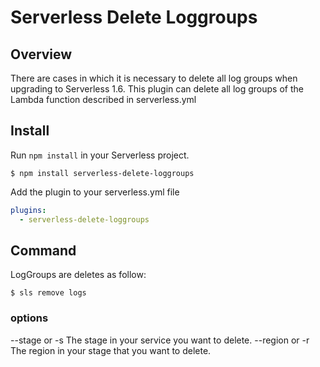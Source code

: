 # Serverless Delete Loggroups
## Overview
There are cases in which it is necessary to delete all log groups when upgrading to Serverless 1.6. This plugin can delete all log groups of the Lambda function described in serverless.yml

## Install

Run `npm install` in your Serverless project.

```
$ npm install serverless-delete-loggroups
```

Add the plugin to your serverless.yml file

```yaml
plugins:
  - serverless-delete-loggroups
```

## Command
LogGroups are deletes as follow:

```
$ sls remove logs
```

### options
--stage or -s The stage in your service you want to delete.
--region or -r The region in your stage that you want to delete.